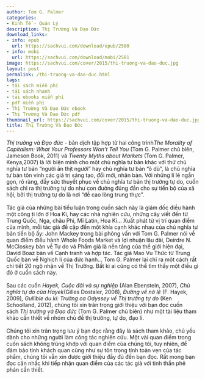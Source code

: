 ```yaml
---
author: Tom G. Palmer
categories:
- Kinh Tế - Quản Lý
description: Thị Trường Và Đạo Đức
download_links:
- info: epub
  url: https://sachvui.com/download/epub/2580
- info: mobi
  url: https://sachvui.com/download/mobi/2581
image: https://sachvui.com/cover/2015/thi-truong-va-dao-duc.jpg
layout: post
permalink: /thi-truong-va-dao-duc.html
tags:
- tải sách miễn phí
- tải sách nhanh
- tải ebooks miễn phí
- pdf miễn phí
- Thị Trường Và Đạo Đức ebook
- Thị Trường Và Đạo Đức pdf
thumbnail_url: https://sachvui.com/cover/2015/thi-truong-va-dao-duc.jpg
title: Thị Trường Và Đạo Đức
---
```


 <div class="item-desc text-justify"> <p><em>Thị trường và Đạo đức</em> - bản dịch tập hợp từ hai công trình<em>The Morality of Capitalism: What Your Professors Won’t Tell You </em>(Tom G. Palmer chủ biên, Jameson Book, 2011) và<em> Twenty Myths about Markets</em> (Tom G. Palmer, Kenya,2007) là lời biện minh cho một chủ nghĩa tư bản khác với thứ chủ nghĩa tư bản “người ăn thịt người” hay chủ nghĩa tư bản “ô dù”, là chủ nghĩa tư bản tôn vinh các giá trị sáng tạo, đổi mới, nhân bản. Với những lí lẽ ngắn gọn, rõ ràng, đầy sức thuyết phục về chủ nghĩa tư bản thị trường tự do, cuốn sách chỉ ra thị trường tự do như con đường đúng đắn cho sự tiến bộ của xã hội, bởi thị trường tự do là nơi “đề cao lòng trung thực”.<br><br>Tác giả của những bài tiểu luận trong cuốn sách này là giám đốc điều hành một công ti lớn ở Hoa Kì, hay các nhà nghiên cứu, những cây viết đến từ Trung Quốc, Nga, châu Phi, Mĩ Latin, Hoa Kì... Xuất phát từ vị trí quan điểm của mình, mỗi tác giả đề cập đến một khía cạnh khác nhau của chủ nghĩa tư bản tiến bộ ấy: John Mackey trong bài phỏng vấn với Tom G. Palmer nói về quan điểm điều hành Whole Foods Market và lợi nhuận lâu dài, Deirdre N. McCloskey bàn về Tự do và Phẩm giá là nền tảng của thế giới hiện đại, David Boaz bàn về Cạnh tranh và hợp tác. Tác giả Mao Vu Thức từ Trung Quốc bàn về Nghịch lí của đức hạnh... Tom G. Palmer lại chỉ ra một cách rất chi tiết 20 ngộ nhận về Thị Trường. Bất kì ai cũng có thể tìm thấy một điều gì đó ở cuốn sách này.<br><br>Sau các cuốn <em>Hayek, Cuộc đời và sự nghiệp </em>(Alan Ebenstein, 2007), <em>Chủ nghĩa tự do</em> <em>của Hayek</em>(Gilles Dostaler, 2008)<em>, Đường về nô lệ </em>(F. Hayek, 2009)<em>, Gullible du kí: Trường ca Odyssey về Thị trường tự do</em> (Ken Schoolland, 2012), chúng tôi xin trân trọng giới thiệu với bạn đọc cuốn sách <em>Thị trường và Đạo đức </em>(Tom G. Palmer chủ biên) như một tài liệu tham khảo cần thiết về nhóm chủ đề thị trường, tự do, đạo lí.<br><br>Chúng tôi xin trân trọng lưu ý bạn đọc rằng đây là sách tham khảo, chủ yếu dành cho những người làm công tác nghiên cứu. Một vài quan điểm trong cuốn sách không trùng khớp với quan điểm của chúng tôi, tuy nhiên, để đảm bảo tính khách quan cũng như sự tôn trọng tính toàn vẹn của tác phẩm, chúng tôi vẫn xin được giới thiệu đầy đủ đến bạn đọc. Rất mong bạn đọc cân nhắc khi tiếp nhận quan điểm của các tác giả với tinh thần phê phán cần thiết.</p> </div>